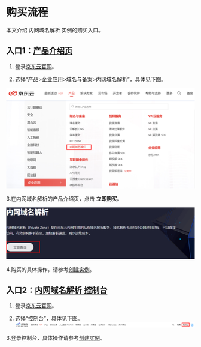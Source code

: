 # 购买流程

本文介绍 内网域名解析 实例的购买入口。

## 入口1：[产品介绍页](https://www.jdcloud.com/products/private-zone)
1. 登录[京东云官网](https://www.jdcloud.com)。

2. 选择“产品>企业应用>域名与备案>内网域名解析”，具体见下图。

![内网域名解析购买](../../../../image/privatezone/product.png)

3.在内网域名解析的产品介绍页，点击 **立即购买**。

![内网域名解析购买](../../../../image/privatezone/purchase.png)

4.购买的具体操作，请参考[创建实例](../Operation-Guide/Create-Instance.md)。

## 入口2：[内网域名解析 控制台](https://privatezone-console.jdcloud.com/instance)

1. 登录[京东云官网](https://www.jdcloud.com)。

2. 选择“控制台”，具体见下图。
![控制台](../../../../image/privatezone/console-buy1.png)

3.登录控制台，具体操作请参考[创建实例](../Operation-Guide/Create-Instance.md)。

